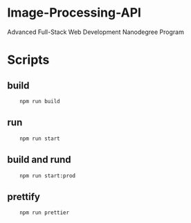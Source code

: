 # Image-Processing-API
Advanced Full-Stack Web Development Nanodegree Program

# Scripts
## build
```
    npm run build
```

## run
```
    npm run start
```

## build and rund
```
    npm run start:prod
```

## prettify
```
    npm run prettier
```

## 
```

```

## 
```

```

## 
```

```